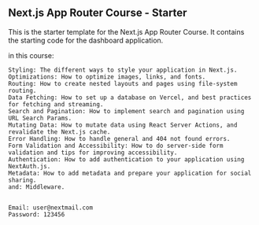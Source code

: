 ## Next.js App Router Course - Starter

This is the starter template for the Next.js App Router Course. It contains the starting code for the dashboard application.

in this course:

    Styling: The different ways to style your application in Next.js.
    Optimizations: How to optimize images, links, and fonts.
    Routing: How to create nested layouts and pages using file-system routing.
    Data Fetching: How to set up a database on Vercel, and best practices for fetching and streaming.
    Search and Pagination: How to implement search and pagination using URL Search Params.
    Mutating Data: How to mutate data using React Server Actions, and revalidate the Next.js cache.
    Error Handling: How to handle general and 404 not found errors.
    Form Validation and Accessibility: How to do server-side form validation and tips for improving accessibility.
    Authentication: How to add authentication to your application using NextAuth.js.
    Metadata: How to add metadata and prepare your application for social sharing.
    and: Middleware.


    Email: user@nextmail.com
    Password: 123456
